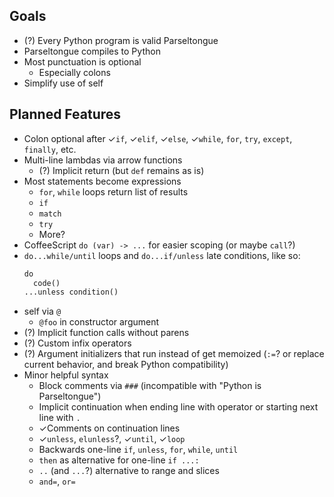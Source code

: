 ## Goals

* (?) Every Python program is valid Parseltongue
* Parseltongue compiles to Python
* Most punctuation is optional
  * Especially colons
* Simplify use of self

## Planned Features

* Colon optional after ✓`if`, ✓`elif`, ✓`else`, ✓`while`, `for`, `try`,
  `except`, `finally`, etc.
* Multi-line lambdas via arrow functions
  * (?) Implicit return (but `def` remains as is)
* Most statements become expressions
  * `for`, `while` loops return list of results
  * `if`
  * `match`
  * `try`
  * More?
* CoffeeScript `do (var) -> ...` for easier scoping (or maybe `call`?)
* `do...while/until` loops and `do...if/unless` late conditions, like so:
  ```py
  do
    code()
  ...unless condition()
  ```
* self via `@`
  * `@foo` in constructor argument
* (?) Implicit function calls without parens
* (?) Custom infix operators
* (?) Argument initializers that run instead of get memoized
  (`:=`? or replace current behavior, and break Python compatibility)
* Minor helpful syntax
  * Block comments via `###` (incompatible with "Python is Parseltongue")
  * Implicit continuation when ending line with operator
    or starting next line with `.`
  * ✓Comments on continuation lines
  * ✓`unless`, `elunless`?, ✓`until`, ✓`loop`
  * Backwards one-line `if`, `unless`, `for`, `while`, `until`
  * `then` as alternative for one-line `if ...:`
  * `..` (and `...`?) alternative to range and slices
  * `and=`, `or=`
